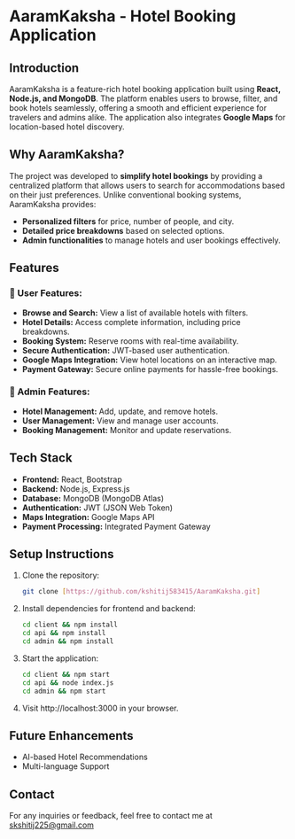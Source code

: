 # AaramKaksha - Hotel Booking Application

## Introduction

AaramKaksha is a feature-rich hotel booking application built using **React, Node.js, and MongoDB**. The platform enables users to browse, filter, and book hotels seamlessly, offering a smooth and efficient experience for travelers and admins alike. The application also integrates **Google Maps** for location-based hotel discovery.

## Why AaramKaksha?

The project was developed to **simplify hotel bookings** by providing a centralized platform that allows users to search for accommodations based on their just preferences. Unlike conventional booking systems, AaramKaksha provides:

- **Personalized filters** for price, number of people, and city.
- **Detailed price breakdowns** based on selected options.
- **Admin functionalities** to manage hotels and user bookings effectively.

## Features

### 🔹 User Features:

- **Browse and Search:** View a list of available hotels with filters.
- **Hotel Details:** Access complete information, including price breakdowns.
- **Booking System:** Reserve rooms with real-time availability.
- **Secure Authentication:** JWT-based user authentication.
- **Google Maps Integration:** View hotel locations on an interactive map.
- **Payment Gateway:** Secure online payments for hassle-free bookings.

### 🔹 Admin Features:

- **Hotel Management:** Add, update, and remove hotels.
- **User Management:** View and manage user accounts.
- **Booking Management:** Monitor and update reservations.

## Tech Stack

- **Frontend:** React, Bootstrap
- **Backend:** Node.js, Express.js
- **Database:** MongoDB (MongoDB Atlas)
- **Authentication:** JWT (JSON Web Token)
- **Maps Integration:** Google Maps API
- **Payment Processing:** Integrated Payment Gateway

## Setup Instructions

1. Clone the repository:
   ```sh
   git clone [https://github.com/kshitij583415/AaramKaksha.git]

2. Install dependencies for frontend and backend:
   ```sh
   cd client && npm install
   cd api && npm install
   cd admin && npm install

3. Start the application:
   ```sh
   cd client && npm start
   cd api && node index.js
   cd admin && npm start

4. Visit http://localhost:3000 in your browser.

## Future Enhancements

- AI-based Hotel Recommendations
- Multi-language Support

## Contact
For any inquiries or feedback, feel free to contact me at skshitij225@gmail.com
